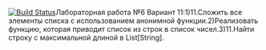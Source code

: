 [![Build Status](https://travis-ci.com/JuniorForever/Laba6.svg?branch=master)](https://travis-ci.com/JuniorForever/Laba6)Лабораторная работа №6 Вариант 11:1)11.Сложить все элементы списка с использованием анонимной функции.2)Реализовать функцию, которая приводит список из строк в список чисел.3)11.Найти строку с максимальной длиной в List[String]. 

